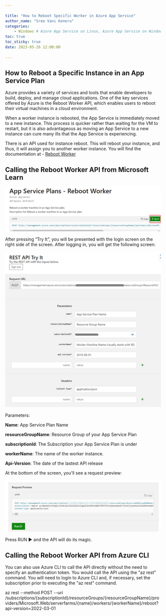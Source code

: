 ```yaml
---

title: "How to Reboot Specific Worker in Azure App Service"
author_name: "Sree Vani Koneru"
categories:
    - Windows # Azure App Service on Linux, Azure App Service on Windows
toc: true
toc_sticky: true
date: 2023-05-26 12:00:00

---
```


<html>
<head>
  <!-- Google tag (gtag.js) -->
<script async src="https://www.googletagmanager.com/gtag/js?id=G-0DC5DVJXR5"></script>
<script>
  window.dataLayer = window.dataLayer || [];
  function gtag(){dataLayer.push(arguments);}
  gtag('js', new Date());

  gtag('config', 'G-0DC5DVJXR5');
</script>
</head>
</html>

## How to Reboot a Specific Instance in an App Service Plan

Azure provides a variety of services and tools that enable developers to build,
deploy, and manage cloud applications. One of the key services offered by Azure
is the Reboot Worker API, which enables users to reboot their virtual machines
in a cloud environment.

When a worker instance is rebooted, the App Service is immediately moved to a
new instance. This process is quicker rather than waiting for the VM to restart,
but it is also advantageous as moving an App Service to a new instance can cure
many ills that the App Service is experiencing.

There is an API used for instance reboot.
This will reboot your instance, and thus, it will assign you to another worker instance.
You will find the documentation at - [Reboot Worker](https://learn.microsoft.com/en-us/rest/api/appservice/app-service-plans/reboot-worker)

## Calling the Reboot Worker API from Microsoft Learn

![flow](/media/2023/Rebootworker/01.jpg)

After pressing “Try It”, you will be presented with the login screen on the right
side of the screen. After logging in, you will get the following screen:

![flow](/media/2023/Rebootworker/02.jpg)

Parameters:

**Name**: App Service Plan Name

**resourceGroupName**: Resource Group of your App Service Plan

**subscriptionId**: The Subscription your App Service Plan is under

**workerName**: The name of the worker instance.

**Api-Version**: The date of the lastest API release

At the bottom of the screen, you'll see a request preview:

![flow](/media/2023/Rebootworker/03.jpg)

Press RUN ▶ and the API will do its magic.

## Calling the Reboot Worker API from Azure CLI

You can also use Azure CLI to call the API directly without the need to specify
an authentication token. You would call the API using the "az rest" command.
You will need to login to Azure CLI and, if necessary, set the subscription prior
to executing the "az rest" command.

az rest --method POST --uri /subscriptions/{subscriptionId}/resourceGroups/{resourceGroupName}/providers/Microsoft.Web/serverfarms/{name}/workers/{workerName}/reboot?api-version=2022-03-01
